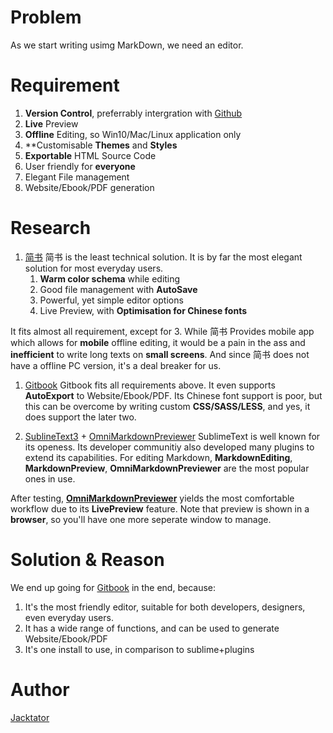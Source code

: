 # Problem

As we start writing usimg MarkDown, we need an editor.

# Requirement

1. **Version Control**, preferrably intergration with [Github](https://github.com)
1. **Live** Preview
1. **Offline** Editing, so Win10/Mac/Linux application only
1. **Customisable **Themes** and **Styles**
1. **Exportable** HTML Source Code
1. User friendly for **everyone**
1. Elegant File management
1. Website/Ebook/PDF generation

# Research

1. [简书](https://jianshu.com)
简书 is the least technical solution. It is by far the most elegant solution for most everyday users.
    1. **Warm color schema** while editing
    1. Good file management with **AutoSave**
    1. Powerful, yet simple editor options
    1. Live Preview, with **Optimisation for Chinese fonts**

  It fits almost all requirement, except for 3. While 简书 Provides mobile app which allows for **mobile** offline editing, it would be a pain in the ass and **inefficient** to write long texts on **small screens**. And since 简书 does not have a offline PC version, it's a deal breaker for us.
 
1. [Gitbook](https://gitbook.com)
Gitbook fits all requirements above. It even supports **AutoExport** to Website/Ebook/PDF. Its Chinese font support is poor, but this can be overcome by writing custom **CSS/SASS/LESS**, and yes, it does support the later two.

1. [SublineText3](sublimetext.com) + [OmniMarkdownPreviewer](https://github.com/timonwong/OmniMarkupPreviewer)
SublimeText is well known for its openess. Its developer communitiy also developed many plugins to extend its capabilities. For editing Markdown, **MarkdownEditing**, **MarkdownPreview**, **OmniMarkdownPreviewer** are the most popular ones in use. 

  After testing, **[OmniMarkdownPreviewer](https://github.com/timonwong/OmniMarkupPreviewer)** yields the most comfortable workflow due to its **LivePreview** feature. Note that preview is shown in a **browser**, so you'll have one more seperate window to manage.


# Solution & Reason

We end up going for [Gitbook](https://gitbook.com) in the end, because:
1. It's the most friendly editor, suitable for both developers, designers, even everyday users.
1. It has a wide range of functions, and can be used to generate Website/Ebook/PDF
1. It's one install to use, in comparison to sublime+plugins

# Author
[Jacktator](https://jacktator.com)
